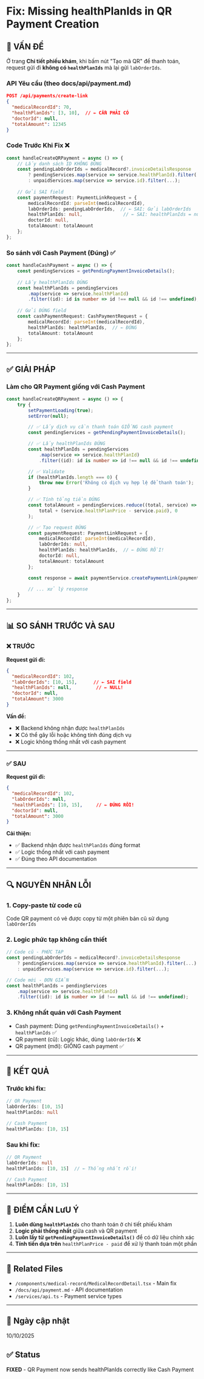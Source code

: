 # Fix: Missing healthPlanIds in QR Payment Creation

## 🔴 VẤN ĐỀ

Ở trang **Chi tiết phiếu khám**, khi bấm nút "Tạo mã QR" để thanh toán, request gửi đi **không có `healthPlanIds`** mà lại gửi `labOrderIds`.

### API Yêu cầu (theo docs/api/payment.md)

```json
POST /api/payments/create-link
{
  "medicalRecordId": 70,
  "healthPlanIds": [3, 10],  // ← CẦN PHẢI CÓ
  "doctorId": null,
  "totalAmount": 12345
}
```

### Code Trước Khi Fix ❌

```typescript
const handleCreateQRPayment = async () => {
    // Lấy danh sách ID KHÔNG ĐÚNG
    const pendingLabOrderIds = medicalRecord?.invoiceDetailsResponse
        ? pendingServices.map(service => service.healthPlanId).filter(...)
        : unpaidServices.map(service => service.id).filter(...);
    
    // Gửi SAI field
    const paymentRequest: PaymentLinkRequest = {
        medicalRecordId: parseInt(medicalRecordId),
        labOrderIds: pendingLabOrderIds,  // ← SAI: Gửi labOrderIds
        healthPlanIds: null,               // ← SAI: healthPlanIds = null
        doctorId: null,
        totalAmount: totalAmount
    };
};
```

### So sánh với Cash Payment (Đúng) ✅

```typescript
const handleCashPayment = async () => {
    const pendingServices = getPendingPaymentInvoiceDetails();
    
    // Lấy healthPlanIds ĐÚNG
    const healthPlanIds = pendingServices
        .map(service => service.healthPlanId)
        .filter((id): id is number => id !== null && id !== undefined);
    
    // Gửi ĐÚNG field
    const cashPaymentRequest: CashPaymentRequest = {
        medicalRecordId: parseInt(medicalRecordId),
        healthPlanIds: healthPlanIds,  // ← ĐÚNG
        totalAmount: totalAmount
    };
};
```

---

## ✅ GIẢI PHÁP

### Làm cho QR Payment giống với Cash Payment

```typescript
const handleCreateQRPayment = async () => {
    try {
        setPaymentLoading(true);
        setError(null);

        // ✅ Lấy dịch vụ cần thanh toán GIỐNG cash payment
        const pendingServices = getPendingPaymentInvoiceDetails();

        // ✅ Lấy healthPlanIds ĐÚNG
        const healthPlanIds = pendingServices
            .map(service => service.healthPlanId)
            .filter((id): id is number => id !== null && id !== undefined);

        // ✅ Validate
        if (healthPlanIds.length === 0) {
            throw new Error('Không có dịch vụ hợp lệ để thanh toán');
        }

        // ✅ Tính tổng tiền ĐÚNG
        const totalAmount = pendingServices.reduce((total, service) =>
            total + (service.healthPlanPrice - service.paid), 0
        );

        // ✅ Tạo request ĐÚNG
        const paymentRequest: PaymentLinkRequest = {
            medicalRecordId: parseInt(medicalRecordId),
            labOrderIds: null,
            healthPlanIds: healthPlanIds,  // ← ĐÚNG RỒI!
            doctorId: null,
            totalAmount: totalAmount
        };

        const response = await paymentService.createPaymentLink(paymentRequest);
        
        // ... xử lý response
    }
};
```

---

## 📊 SO SÁNH TRƯỚC VÀ SAU

### ❌ TRƯỚC

**Request gửi đi:**
```json
{
  "medicalRecordId": 102,
  "labOrderIds": [10, 15],      // ← SAI field
  "healthPlanIds": null,         // ← NULL!
  "doctorId": null,
  "totalAmount": 3000
}
```

**Vấn đề:**
- ❌ Backend không nhận được `healthPlanIds`
- ❌ Có thể gây lỗi hoặc không tính đúng dịch vụ
- ❌ Logic không thống nhất với cash payment

---

### ✅ SAU

**Request gửi đi:**
```json
{
  "medicalRecordId": 102,
  "labOrderIds": null,
  "healthPlanIds": [10, 15],     // ← ĐÚNG RỒI!
  "doctorId": null,
  "totalAmount": 3000
}
```

**Cải thiện:**
- ✅ Backend nhận được `healthPlanIds` đúng format
- ✅ Logic thống nhất với cash payment
- ✅ Đúng theo API documentation

---

## 🔍 NGUYÊN NHÂN LỖI

### 1. Copy-paste từ code cũ
Code QR payment có vẻ được copy từ một phiên bản cũ sử dụng `labOrderIds`

### 2. Logic phức tạp không cần thiết
```typescript
// Code cũ - PHỨC TẠP
const pendingLabOrderIds = medicalRecord?.invoiceDetailsResponse
    ? pendingServices.map(service => service.healthPlanId).filter(...)
    : unpaidServices.map(service => service.id).filter(...);

// Code mới - ĐƠN GIẢN
const healthPlanIds = pendingServices
    .map(service => service.healthPlanId)
    .filter((id): id is number => id !== null && id !== undefined);
```

### 3. Không nhất quán với Cash Payment
- Cash payment: Dùng `getPendingPaymentInvoiceDetails()` + `healthPlanIds` ✅
- QR payment (cũ): Logic khác, dùng `labOrderIds` ❌
- QR payment (mới): GIỐNG cash payment ✅

---

## 🎯 KẾT QUẢ

### Trước khi fix:
```typescript
// QR Payment
labOrderIds: [10, 15]
healthPlanIds: null

// Cash Payment  
healthPlanIds: [10, 15]
```

### Sau khi fix:
```typescript
// QR Payment
labOrderIds: null
healthPlanIds: [10, 15]  // ← Thống nhất rồi!

// Cash Payment
healthPlanIds: [10, 15]
```

---

## 📝 ĐIỂM CẦN LưU Ý

1. **Luôn dùng `healthPlanIds`** cho thanh toán ở chi tiết phiếu khám
2. **Logic phải thống nhất** giữa cash và QR payment
3. **Luôn lấy từ `getPendingPaymentInvoiceDetails()`** để có dữ liệu chính xác
4. **Tính tiền dựa trên** `healthPlanPrice - paid` để xử lý thanh toán một phần

---

## 🔗 Related Files

- `/components/medical-record/MedicalRecordDetail.tsx` - Main fix
- `/docs/api/payment.md` - API documentation
- `/services/api.ts` - Payment service types

---

## 📅 Ngày cập nhật
10/10/2025

## ✅ Status
**FIXED** - QR Payment now sends healthPlanIds correctly like Cash Payment
